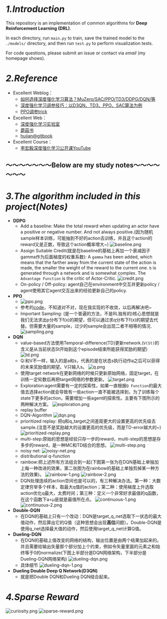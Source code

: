 # _1.Introduction_
This repository is an implementation of common algorithms for **Deep Reinforcement Learning (DRL)**. 

In each directory, run `main.py` to train, save the trained model to the `./models/` directory, and then run `test.py` to perform visualization tests. 

For code questions, please submit an issue or contact via _email_ (my homepage shows).

# _2.Reference_
* Excellent Weblog：
    + [如何选择深度强化学习算法？MuZero/SAC/PPO/TD3/DDPG/DQN/等](https://zhuanlan.zhihu.com/p/342919579)
    + [深度强化学习调参技巧：以D3QN、TD3、PPO、SAC算法为例](https://zhuanlan.zhihu.com/p/345353294)
    + [PPO调参trick](https://zhuanlan.zhihu.com/p/512327050)
* Excellent Web：
    + [深度强化学习实验室](https://www.deeprlhub.com/)
    + [蘑菇书](https://datawhalechina.github.io/easy-rl/#/)
    + [hujian@gitbook](https://hujian.gitbook.io/deep-reinforcement-learning)
* Excellent Course：
    + [李宏毅深度强化学习公开课YouTube](https://www.youtube.com/watch?v=z95ZYgPgXOY&list=PLJV_el3uVTsODxQFgzMzPLa16h6B8kWM_&index=1)

## ～～～～～～～Below are my study notes～～～～～～～

# _3.The algorithm included in this project(Notes)_
* **DDPG**
  + Add a baseline: Make the total reward when updating an actor have a positive or negative number. And not always positive.(因为随机sample样本训练，可能抽到不好的action去训练，并且这个action的reward又是正数，导致这个action概率增大~)
   ![baseline.png](images/baseline.png)
  + Assign Suitable Credit(就是在baseline的基础上再加一个衰减因子gamma作为后面梯度的权重系数): A `gamma` has been added, which means that the farther away from the current state of the action is made, the smaller the weight of the reward to the current one. `b` is generated through a network and is somewhat complex. The `Advantage Function` is the critic of Actor-Critic.
   ![credit.png](images/credit.png)
  + On-policy / Off-policy: agent自己在environment中交互并更新policy / agent使用其它agent交互出来的经验更新自己的policy.
* **PPO**
  + ![ppo.png](images/ppo.png)
  + 参考的[code](https://github.com/LiSir-HIT/Reinforcement-Learning/blob/main/Model/7.%20PPO_Continuous/RL_brain.py)，不知道对不对，现在我实现的不收敛，以后再解决吧~
  + Important Sampling: (是一个普遍的方法，不是RL独有的)核心思想就是我们无法求出p分布下f(x)的期望，但可以通过求q分布下f(x)的期望去代替。但需要大量的sample，过少的sample会出现二者不相等的情况.
   ![sampling.png](images/sampling.png)
* **DQN**
  + value-based方法使用Temporal-difference(TD)更新network.(`V(St)`的含义是从当前状态St开始到这个episode结束所能获得奖励的期望)
   ![td.png](images/td.png)
  + Q:和V不一样，输入的是a和s，代表的是在状态s执行动作a之后可以获得的未来奖励值的期望。V只输入s。
   ![q.png](images/q.png)
  + 使用target network在更新网络的时候只更新原始网络，固定target，在训练一定轮数后再把target网络的参数更新。
   ![target.png](images/target.png)
  + Exploration:agent需要有一定的探索性，如果一直根据`Q Function`的最大值去选择action就会导致有一些action一直不能被选择到，为了训练每个state下更多的action，需要增加一些agent的探索性。主要有下图所示的两种解决方案。
   ![exploration.png](images/exploration.png)
  + replay buffer
  + DQN-Algorithm
   ![dqn.png](images/dqn.png)
  + prioritized replay: 把q和q_target之间差距更大的设置更高的优先级去sample.(注意不是奖励越大的设置更高的优先级，而是TD-error越大的~)
   ![prioritized-replay.png](images/prioritized-replay.png)
  + multi-step:原始的思想是经验只存一步的reward，multi-step的思想是存多步的reward，是一种MC和TD结合的思想。
   ![multi-step.png](images/multi-step.png)
  + noisy net:
   ![noisy-net.png](images/noisy-net.png)
  + distributional q-function
  + rainbow:把上述所有方法组合到一起(下图第一张为在DQN基础上单独加上每一种改进的效果，第二张图为在rainbow的基础上单独剪掉某一种方法的效果)。
   ![rainbow-1.png](images/rainbow-1.png)
   ![rainbow-2.png](images/rainbow-2.png)
  + DQN处理连续的action空间也是可以的，有三种解决办法。第一种：大数定律穷举多个样本，取最大q值的action；第二种：使用梯度上升选取action优化q最大，太费时间；第三种：定义一个非常好求最值的q函数，在这个函数下a=μ是就是最值所在点。
   ![continuous-1.png](images/continuous-1.png)
   ![continuous-2.png](images/continuous-2.png)
* **Double-DQN**
  + 在DQN的基础上只有一个改动：DQN是target_q_net选取下一状态的最大值动作，然后算出它的Q值（这种思想会出现**高估**问题）。Double-DQN是使用q_net选择最大值的动作，然后使用target_q_net计算Q值。
* **Dueling-DQN**
  + 在DQN的基础上值改变的网络的结构，输出位置是由两个结果加起来的。并且需要给输出矢量那个部分加上个约束，例如令矢量里面的元素之和始终等于0的normalize(下图上半部分是DQN网络架构，下半部分是Dueling-DQN网络架构)
   ![dueling-dqn.png](images/dueling-dqn.png)
  + 具体细节
   ![dueling-dqn-1.png](images/dueling-dqn-1.png)
* **Dueling Double Deep Q Network(D3QN)**
  + 就是把Double DQN和Dueling DQN结合起来。
# _4.Sparse Reward_
   ![curiosity.png](images/curiosity.png)
   ![sparse-reward.png](images/sparse-reward.png)